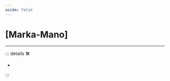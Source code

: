 ```yaml
---
aside: false
---
```

# <py>[<labor>Marka</labor>-Mano]</py>

---

<!-- =================================================== -->
<!-- =================================================== -->
<!-- =================================================== -->
<!-- =================================================== -->
<!-- =================================================== -->
::: details 🛠

-

:::
